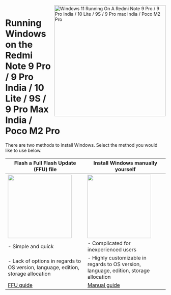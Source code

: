 <img align="right" src="https://github.com/woa-miatoll/Port-Windows-11-Redmi-Note-9-Pro/blob/main/Miatoll.png" width="350" alt="Windows 11 Running On A Redmi Note 9 Pro / 9 Pro India / 10 Lite / 9S / 9 Pro max India / Poco M2 Pro">

# Running Windows on the Redmi Note 9 Pro / 9 Pro India / 10 Lite / 9S / 9 Pro Max India / Poco M2 Pro

There are two methods to install Windows. Select the method you would like to use below.

| **Flash a Full Flash Update (FFU) file**  | **Install Windows manually yourself**|
|-------------------------------------------------------------------------------------------------------------------------------------------------------------------|--------------------------------------------------------------------------------------------------------------------------------------------------------------|
| <a href="ffu.md"><img src="https://github.com/user-attachments/assets/acc6ce95-5ce5-4c94-aa8e-378e2f5b2b52" width="200"></a> | <a href="1-partition.md"><img src="https://github.com/WOA-Project/SurfaceDuo-Guides/assets/3755345/9791796b-406b-4f0d-8aad-20fff18741da" width="200"></a> |
| - Simple and quick | - Complicated for inexperienced users
| - Lack of options in regards to OS version, language, edition, storage allocation | - Highly customizable in regards to OS version, language, edition, storage allocation                           |
| [FFU guide](ffu.md)                        | [Manual guide](1-partition.md)   |

